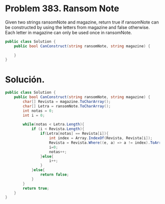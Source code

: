 # Problem 383. Ransom Note

Given two strings ransomNote and magazine, return true if ransomNote can be constructed by using the letters from magazine and false otherwise.
Each letter in magazine can only be used once in ransomNote.

```C#
public class Solution {
    public bool CanConstruct(string ransomNote, string magazine) {
        
    }
}
```

# Solución.


```C#
public class Solution {
    public bool CanConstruct(string ransomNote, string magazine) {
        char[] Revista = magazine.ToCharArray();
        char[] Letra = ransomNote.ToCharArray();
        int notas = 0;
        int i = 0;
        
        while(notas < Letra.Length){
            if (i < Revista.Length){
                if(Letra[notas] == Revista[i]){
                    int index = Array.IndexOf(Revista, Revista[i]);
                    Revista = Revista.Where((e, a) => a != index).ToArray();
                    i=0;
                    notas++;
                }else{
                    i++;
                }
            }else{
                return false;
            }
        }
        return true;
    }
}
```